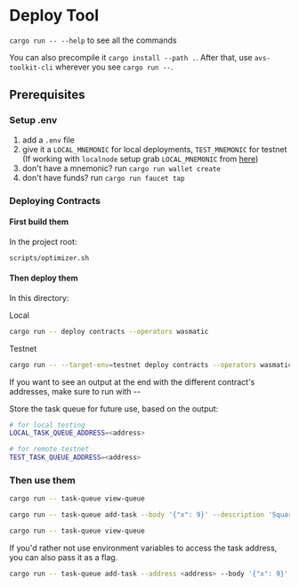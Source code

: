 # Deploy Tool

`cargo run -- --help` to see all the commands

You can also precompile it `cargo install --path .`.
After that, use `avs-toolkit-cli` wherever you see `cargo run --`.

## Prerequisites

### Setup .env

1. add a `.env` file
2. give it a `LOCAL_MNEMONIC` for local deployments, `TEST_MNEMONIC` for testnet
(If working with `localnode` setup grab `LOCAL_MNEMONIC` from [here](https://github.com/Lay3rLabs/layer-sdk/blob/main/localnode/wasmatic.env#L1))
3. don't have a mnemonic? run `cargo run wallet create` 
4. don't have funds? run `cargo run faucet tap` 

### Deploying Contracts

#### First build them

In the project root:

```bash
scripts/optimizer.sh
```

#### Then deploy them

In this directory:

Local

```bash
cargo run -- deploy contracts --operators wasmatic
```

Testnet

```bash
cargo run -- --target-env=testnet deploy contracts --operators wasmatic
```

If you want to see an output at the end with the different contract's addresses, make sure to run with --

Store the task queue for future use, based on the output:

```bash
# for local testing
LOCAL_TASK_QUEUE_ADDRESS=<address>

# for remote testnet
TEST_TASK_QUEUE_ADDRESS=<address>
```

### Then use them

```bash
cargo run -- task-queue view-queue

cargo run -- task-queue add-task --body '{"x": 9}' --description 'Square nine'

cargo run -- task-queue view-queue
```

If you'd rather not use environment variables to access the task address, you can also pass it as a flag.

```bash
cargo run -- task-queue add-task --address <address> --body '{"x": 9}' --description 'Square nine'
```

